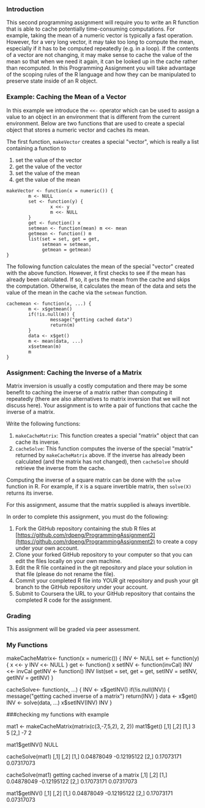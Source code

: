 ### Introduction

This second programming assignment will require you to write an R
function that is able to cache potentially time-consuming computations.
For example, taking the mean of a numeric vector is typically a fast
operation. However, for a very long vector, it may take too long to
compute the mean, especially if it has to be computed repeatedly (e.g.
in a loop). If the contents of a vector are not changing, it may make
sense to cache the value of the mean so that when we need it again, it
can be looked up in the cache rather than recomputed. In this
Programming Assignment you will take advantage of the scoping rules of
the R language and how they can be manipulated to preserve state inside
of an R object.

### Example: Caching the Mean of a Vector

In this example we introduce the `<<-` operator which can be used to
assign a value to an object in an environment that is different from the
current environment. Below are two functions that are used to create a
special object that stores a numeric vector and caches its mean.

The first function, `makeVector` creates a special "vector", which is
really a list containing a function to

1.  set the value of the vector
2.  get the value of the vector
3.  set the value of the mean
4.  get the value of the mean

<!-- -->

    makeVector <- function(x = numeric()) {
            m <- NULL
            set <- function(y) {
                    x <<- y
                    m <<- NULL
            }
            get <- function() x
            setmean <- function(mean) m <<- mean
            getmean <- function() m
            list(set = set, get = get,
                 setmean = setmean,
                 getmean = getmean)
    }

The following function calculates the mean of the special "vector"
created with the above function. However, it first checks to see if the
mean has already been calculated. If so, it `get`s the mean from the
cache and skips the computation. Otherwise, it calculates the mean of
the data and sets the value of the mean in the cache via the `setmean`
function.

    cachemean <- function(x, ...) {
            m <- x$getmean()
            if(!is.null(m)) {
                    message("getting cached data")
                    return(m)
            }
            data <- x$get()
            m <- mean(data, ...)
            x$setmean(m)
            m
    }

### Assignment: Caching the Inverse of a Matrix

Matrix inversion is usually a costly computation and there may be some
benefit to caching the inverse of a matrix rather than computing it
repeatedly (there are also alternatives to matrix inversion that we will
not discuss here). Your assignment is to write a pair of functions that
cache the inverse of a matrix.

Write the following functions:

1.  `makeCacheMatrix`: This function creates a special "matrix" object
    that can cache its inverse.
2.  `cacheSolve`: This function computes the inverse of the special
    "matrix" returned by `makeCacheMatrix` above. If the inverse has
    already been calculated (and the matrix has not changed), then
    `cacheSolve` should retrieve the inverse from the cache.

Computing the inverse of a square matrix can be done with the `solve`
function in R. For example, if `X` is a square invertible matrix, then
`solve(X)` returns its inverse.

For this assignment, assume that the matrix supplied is always
invertible.

In order to complete this assignment, you must do the following:

1.  Fork the GitHub repository containing the stub R files at
    [https://github.com/rdpeng/ProgrammingAssignment2](https://github.com/rdpeng/ProgrammingAssignment2)
    to create a copy under your own account.
2.  Clone your forked GitHub repository to your computer so that you can
    edit the files locally on your own machine.
3.  Edit the R file contained in the git repository and place your
    solution in that file (please do not rename the file).
4.  Commit your completed R file into YOUR git repository and push your
    git branch to the GitHub repository under your account.
5.  Submit to Coursera the URL to your GitHub repository that contains
    the completed R code for the assignment.

### Grading

This assignment will be graded via peer assessment.

### My Functions



 makeCacheMatrix<- function(x = numeric()) {
        INV <- NULL
        set <- function(y) {
                x <<- y
                INV <<- NULL
        }
        get <- function() x
        setINV <- function(invCal) INV <<- invCal
        getINV <- function() INV
        list(set = set, get = get,
             setINV = setINV,
             getINV = getINV)
}


cacheSolve<- function(x, ...) {
        INV <- x$getINV()
        if(!is.null(INV)) {
                message("getting cached inverse of a matrix")
                return(INV)
        }
        data <- x$get()
        INV <- solve(data, ...)
        x$setINV(INV)
        INV
}


###checking my functions with example

mat1 <- makeCacheMatrix(matrix(c(3,-7,5,2), 2, 2))
mat1$get()
     [,1] [,2]
[1,]    3    5
[2,]   -7    2

mat1$getINV()
NULL

cacheSolve(mat1)
           [,1]        [,2]
[1,] 0.04878049 -0.12195122
[2,] 0.17073171  0.07317073

cacheSolve(mat1)
getting cached inverse of a matrix
           [,1]        [,2]
[1,] 0.04878049 -0.12195122
[2,] 0.17073171  0.07317073

mat1$getINV()
           [,1]        [,2]
[1,] 0.04878049 -0.12195122
[2,] 0.17073171  0.07317073



